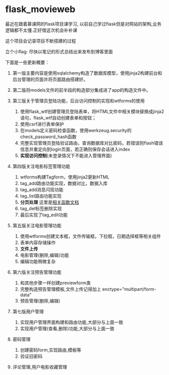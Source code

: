 # flask_movieweb
最近在跟着慕课网的flask项目课学习,  以前自己学过flask但是对网站的架构,业务逻辑都不太懂.正好借这次机会补补课

这个项目会记录项目不断搭建的过程

立个小flag: 尽快以笔记的形式总结出来发布到博客里面


下面是一些更新概要：

1. 第一版主要内容是使用sqlalchemy构造了数据库模型，使用jinja2构建前台和后台管理的页面并将页面路由搭建好。
1. 第二版将models文件的前半段的构造部分集成进了app的构造文件中。
1. 第三版关于管理员登陆功能，后台访问控制的实现和wtforms的使用
    1. 使用flask_wtf创建管理员登陆表单，将HTML文件中相关模块替换成jinja2语句，flask_wtf自动创建表单和按钮；
    1. 使用csrf进行表单保护
    1. 在models定义密码检查函数，使用werkzeug.security的check_password_hash函数
    1. 完整实现管理员登陆验证路由，查询数据库对比密码，若错误则flash错误信息并重定向到login页面，若正确则保存会话进入index
    1. **实现访问控制**(未登录情况下不能进入管理界面)

1. 第四版关注电影标签管理功能
    1. wtforms构建Tagform，使用jinja2更新HTML
    1. tag_add路由功能实现，数据对比，数据入库
    1. tag_add消息闪现功能
    1. tag_list路由功能实现
    1. **分页处理** 这里是[相关函数文档](http://www.pythondoc.com/flask-sqlalchemy/api.html)
    1. tag_del标签删除实现
    1. 最后实现了tag_edit功能

1. 第五版关注电影管理功能
    1. 使用wtforms创建文本框，文件传输框，下拉框，日期选择框等相关组件
    1. 表单内容存储操作
    1. **文件上传**
    1. 电影管理(删除,编辑)功能
    1. 编辑功能稍微复杂

1. 第六版关注预告管理功能
    1. 和其他步骤一样创建previewform类
    1. 完整构造预告管理模板,文件上传记得加上 enctype="multipart/form-data"
    1. 预告管理(删除,编辑)

1. 第七版用户管理
    1. 实现用户管理界面构建和路由功能,大部分与上面一致
    1. 实现用户管理(查看,删除)功能,大部分与上面一致

1. 密码管理
    1. 创建密码form,实现路由,模板等
    1. 验证旧密码

1. 评论管理,用户电影收藏管理